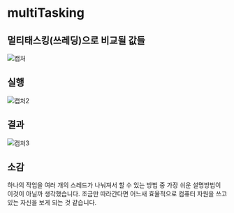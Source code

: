 # multiTasking

## 멀티태스킹(쓰레딩)으로 비교될 값들
![캡처](https://user-images.githubusercontent.com/50655965/69533652-83a2b180-0fbb-11ea-96a5-908e8a9672b4.PNG)

## 실행
![캡처2](https://user-images.githubusercontent.com/50655965/69533654-856c7500-0fbb-11ea-808e-9feba548897b.PNG)

## 결과
![캡처3](https://user-images.githubusercontent.com/50655965/69533656-87363880-0fbb-11ea-9473-01857876faf0.PNG)

## 소감
하나의 작업을 여러 개의 스레드가 나눠져서 할 수 있는 방법 중 가장 쉬운 설명방법이 이것이 아닐까 생각했습니다. 조금만 따라간다면 어느새 효율적으로 컴퓨터 자원을 쓰고 있는 자신을 보게 되는 것 같습니다.
